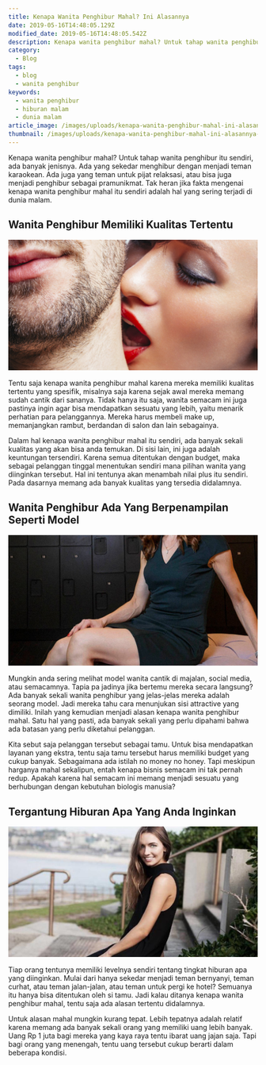 ```yaml
---
title: Kenapa Wanita Penghibur Mahal? Ini Alasannya
date: 2019-05-16T14:48:05.129Z
modified_date: 2019-05-16T14:48:05.542Z
description: Kenapa wanita penghibur mahal? Untuk tahap wanita penghibur itu sendiri, ada banyak jenisnya. Ada yang sekedar menghibur dengan menjadi teman karaokean.
category:
  - Blog
tags:
  - blog
  - wanita penghibur
keywords:
  - wanita penghibur 
  - hiburan malam
  - dunia malam
article_image: /images/uploads/kenapa-wanita-penghibur-mahal-ini-alasannya-2.jpg
thumbnail: /images/uploads/kenapa-wanita-penghibur-mahal-ini-alasannya-2-015.jpg
---
```

Kenapa wanita penghibur mahal? Untuk tahap wanita penghibur itu sendiri, ada banyak jenisnya. Ada yang sekedar menghibur dengan menjadi teman karaokean. Ada juga yang teman untuk pijat relaksasi, atau bisa juga menjadi penghibur sebagai pramunikmat. Tak heran jika fakta mengenai kenapa wanita penghibur mahal itu sendiri adalah hal yang sering terjadi di dunia malam. 

## Wanita Penghibur Memiliki Kualitas Tertentu

![Kenapa Wanita Penghibur Mahal? Ini Alasannya](/images/uploads/kenapa-wanita-penghibur-mahal-ini-alasannya-1.jpg)

Tentu saja kenapa wanita penghibur mahal karena mereka memiliki kualitas tertentu yang spesifik, misalnya saja karena sejak awal mereka memang sudah cantik dari sananya. Tidak hanya itu saja, wanita semacam ini juga pastinya ingin agar bisa mendapatkan sesuatu yang lebih, yaitu menarik perhatian para pelanggannya. Mereka harus membeli make up, memanjangkan rambut, berdandan di salon dan lain sebagainya. 

Dalam hal kenapa wanita penghibur mahal itu sendiri, ada banyak sekali kualitas yang akan bisa anda temukan. Di sisi lain, ini juga adalah keuntungan tersendiri. Karena semua ditentukan dengan budget, maka sebagai pelanggan tinggal menentukan sendiri mana pilihan wanita yang diinginkan tersebut. Hal ini tentunya akan menambah nilai plus itu sendiri. Pada dasarnya memang ada banyak kualitas yang tersedia didalamnya. 

## Wanita Penghibur Ada Yang Berpenampilan Seperti Model

![Kenapa Wanita Penghibur Mahal? Ini Alasannya](/images/uploads/kenapa-wanita-penghibur-mahal-ini-alasannya-2.jpg)

Mungkin anda sering melihat model wanita cantik di majalan, social media, atau semacamnya. Tapia pa jadinya jika bertemu mereka secara langsung? Ada banyak sekali wanita penghibur yang jelas-jelas mereka adalah seorang model. Jadi mereka tahu cara menunjukan sisi attractive yang dimiliki. Inilah yang kemudian menjadi alasan kenapa wanita penghibur mahal. Satu hal yang pasti, ada banyak sekali yang perlu dipahami bahwa ada batasan yang perlu diketahui pelanggan.

Kita sebut saja pelanggan tersebut sebagai tamu. Untuk bisa mendapatkan layanan yang ekstra, tentu saja tamu tersebut harus memiliki budget yang cukup banyak. Sebagaimana ada istilah no money no honey. Tapi meskipun harganya mahal sekalipun, entah kenapa bisnis semacam ini tak pernah redup. Apakah karena hal semacam ini memang menjadi sesuatu yang berhubungan dengan kebutuhan biologis manusia?

## Tergantung Hiburan Apa Yang Anda Inginkan

![Kenapa Wanita Penghibur Mahal? Ini Alasannya](/images/uploads/kenapa-wanita-penghibur-mahal-ini-alasannya-3.jpg)

Tiap orang tentunya memiliki levelnya sendiri tentang tingkat hiburan apa yang diinginkan. Mulai dari hanya sekedar menjadi teman bernyanyi, teman curhat, atau teman jalan-jalan, atau teman untuk pergi ke hotel? Semuanya itu hanya bisa ditentukan oleh si tamu. Jadi kalau ditanya kenapa wanita penghibur mahal, tentu saja ada alasan tertentu didalamnya. 

Untuk alasan mahal mungkin kurang tepat. Lebih tepatnya adalah relatif karena memang ada banyak sekali orang yang memiliki uang lebih banyak. Uang Rp 1 juta bagi mereka yang kaya raya tentu ibarat uang jajan saja. Tapi bagi orang yang menengah, tentu uang tersebut cukup berarti dalam beberapa kondisi.
